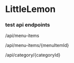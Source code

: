 # LittleLemon
### test api endpoints

/api/menu-items

/api/menu-items/{menuItemId}

/api/category/{categoryId}
